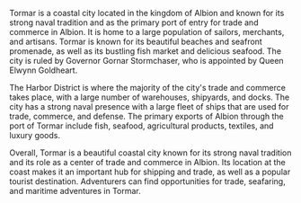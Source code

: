 Tormar is a coastal city located in the kingdom of Albion and known for its strong naval tradition and as the primary port of entry for trade and commerce in Albion. It is home to a large population of sailors, merchants, and artisans. Tormar is known for its beautiful beaches and seafront promenade, as well as its bustling fish market and delicious seafood. The city is ruled by Governor Gornar Stormchaser, who is appointed by Queen Elwynn Goldheart.

The Harbor District is where the majority of the city's trade and commerce takes place, with a large number of warehouses, shipyards, and docks. The city has a strong naval presence with a large fleet of ships that are used for trade, commerce, and defense. The primary exports of Albion through the port of Tormar include fish, seafood, agricultural products, textiles, and luxury goods.

Overall, Tormar is a beautiful coastal city known for its strong naval tradition and its role as a center of trade and commerce in Albion. Its location at the coast makes it an important hub for shipping and trade, as well as a popular tourist destination. Adventurers can find opportunities for trade, seafaring, and maritime adventures in Tormar.

